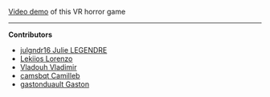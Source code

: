 
[Video demo](https://drive.google.com/file/d/15MA60rcqjFC-tzs4mw7IDBc7sdLzp5uL/view?usp=sharing) of this VR horror game

------

**Contributors** 
- [julgndr16 Julie LEGENDRE](https://github.com/julgndr16)
- [Lekiios Lorenzo](https://github.com/Lekiios)
- [Vladouh Vladimir](https://github.com/Vladouh)
- [camsbqt Camilleb](https://github.com/camsbqt)
- [gastonduault Gaston](https://github.com/gastonduault)
